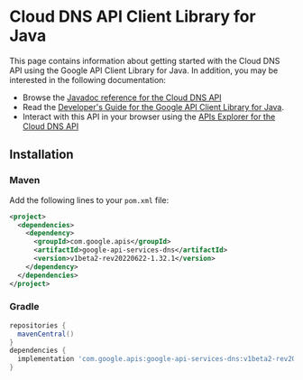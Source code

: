 # Cloud DNS API Client Library for Java



This page contains information about getting started with the Cloud DNS API
using the Google API Client Library for Java. In addition, you may be interested
in the following documentation:

* Browse the [Javadoc reference for the Cloud DNS API][javadoc]
* Read the [Developer's Guide for the Google API Client Library for Java][google-api-client].
* Interact with this API in your browser using the [APIs Explorer for the Cloud DNS API][api-explorer]

## Installation

### Maven

Add the following lines to your `pom.xml` file:

```xml
<project>
  <dependencies>
    <dependency>
      <groupId>com.google.apis</groupId>
      <artifactId>google-api-services-dns</artifactId>
      <version>v1beta2-rev20220622-1.32.1</version>
    </dependency>
  </dependencies>
</project>
```

### Gradle

```gradle
repositories {
  mavenCentral()
}
dependencies {
  implementation 'com.google.apis:google-api-services-dns:v1beta2-rev20220622-1.32.1'
}
```

[javadoc]: https://googleapis.dev/java/google-api-services-dns/latest/index.html
[google-api-client]: https://github.com/googleapis/google-api-java-client/
[api-explorer]: https://developers.google.com/apis-explorer/#p/dns/v1/
